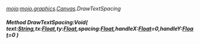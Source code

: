 _[mojo](../../modules/mojo/mojo-module.md):[mojo.graphics](../../modules/mojo/mojo-graphics.md).[Canvas](../../modules/mojo/mojo-graphics-canvas.md).DrawTextSpacing_
##### Method DrawTextSpacing:Void( text:[String](../../modules/wonkey/wonkey-types-string.md),tx:[Float](../../modules/wonkey/wonkey-types-float.md),ty:[Float](../../modules/wonkey/wonkey-types-float.md),spacing:[Float](../../modules/wonkey/wonkey-types-float.md),handleX:[Float](../../modules/wonkey/wonkey-types-float.md)=0,handleY:[Float](../../modules/wonkey/wonkey-types-float.md)=0 )
